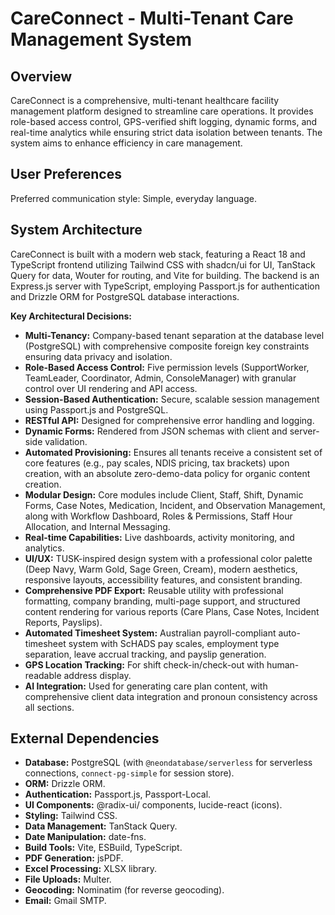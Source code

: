 # CareConnect - Multi-Tenant Care Management System

## Overview
CareConnect is a comprehensive, multi-tenant healthcare facility management platform designed to streamline care operations. It provides role-based access control, GPS-verified shift logging, dynamic forms, and real-time analytics while ensuring strict data isolation between tenants. The system aims to enhance efficiency in care management.

## User Preferences
Preferred communication style: Simple, everyday language.

## System Architecture
CareConnect is built with a modern web stack, featuring a React 18 and TypeScript frontend utilizing Tailwind CSS with shadcn/ui for UI, TanStack Query for data, Wouter for routing, and Vite for building. The backend is an Express.js server with TypeScript, employing Passport.js for authentication and Drizzle ORM for PostgreSQL database interactions.

**Key Architectural Decisions:**
-   **Multi-Tenancy:** Company-based tenant separation at the database level (PostgreSQL) with comprehensive composite foreign key constraints ensuring data privacy and isolation.
-   **Role-Based Access Control:** Five permission levels (SupportWorker, TeamLeader, Coordinator, Admin, ConsoleManager) with granular control over UI rendering and API access.
-   **Session-Based Authentication:** Secure, scalable session management using Passport.js and PostgreSQL.
-   **RESTful API:** Designed for comprehensive error handling and logging.
-   **Dynamic Forms:** Rendered from JSON schemas with client and server-side validation.
-   **Automated Provisioning:** Ensures all tenants receive a consistent set of core features (e.g., pay scales, NDIS pricing, tax brackets) upon creation, with an absolute zero-demo-data policy for organic content creation.
-   **Modular Design:** Core modules include Client, Staff, Shift, Dynamic Forms, Case Notes, Medication, Incident, and Observation Management, along with Workflow Dashboard, Roles & Permissions, Staff Hour Allocation, and Internal Messaging.
-   **Real-time Capabilities:** Live dashboards, activity monitoring, and analytics.
-   **UI/UX:** TUSK-inspired design system with a professional color palette (Deep Navy, Warm Gold, Sage Green, Cream), modern aesthetics, responsive layouts, accessibility features, and consistent branding.
-   **Comprehensive PDF Export:** Reusable utility with professional formatting, company branding, multi-page support, and structured content rendering for various reports (Care Plans, Case Notes, Incident Reports, Payslips).
-   **Automated Timesheet System:** Australian payroll-compliant auto-timesheet system with ScHADS pay scales, employment type separation, leave accrual tracking, and payslip generation.
-   **GPS Location Tracking:** For shift check-in/check-out with human-readable address display.
-   **AI Integration:** Used for generating care plan content, with comprehensive client data integration and pronoun consistency across all sections.

## External Dependencies
-   **Database:** PostgreSQL (with `@neondatabase/serverless` for serverless connections, `connect-pg-simple` for session store).
-   **ORM:** Drizzle ORM.
-   **Authentication:** Passport.js, Passport-Local.
-   **UI Components:** @radix-ui/ components, lucide-react (icons).
-   **Styling:** Tailwind CSS.
-   **Data Management:** TanStack Query.
-   **Date Manipulation:** date-fns.
-   **Build Tools:** Vite, ESBuild, TypeScript.
-   **PDF Generation:** jsPDF.
-   **Excel Processing:** XLSX library.
-   **File Uploads:** Multer.
-   **Geocoding:** Nominatim (for reverse geocoding).
-   **Email:** Gmail SMTP.